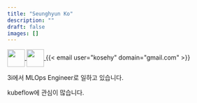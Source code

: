 ```yaml
---
title: "Seunghyun Ko"
description: ""
draft: false
images: []
---
```


<p>
  <a href=https://github.com/kosehy target="_blank">
    <img align="center" width="40" height="40" src="https://github.githubassets.com/images/modules/logos_page/GitHub-Mark.png">
  </a>
  <a href=https://www.linkedin.com/in/seunghyunko/ target="_blank">
    <img align="center" width="40" height="40" src="https://content.linkedin.com/content/dam/me/business/en-us/amp/brand-site/v2/bg/LI-Bug.svg.original.svg">
  </a>
  {{< email user="kosehy" domain="gmail.com" >}}
</p>

3i에서 MLOps Engineer로 일하고 있습니다.

kubeflow에 관심이 많습니다.
